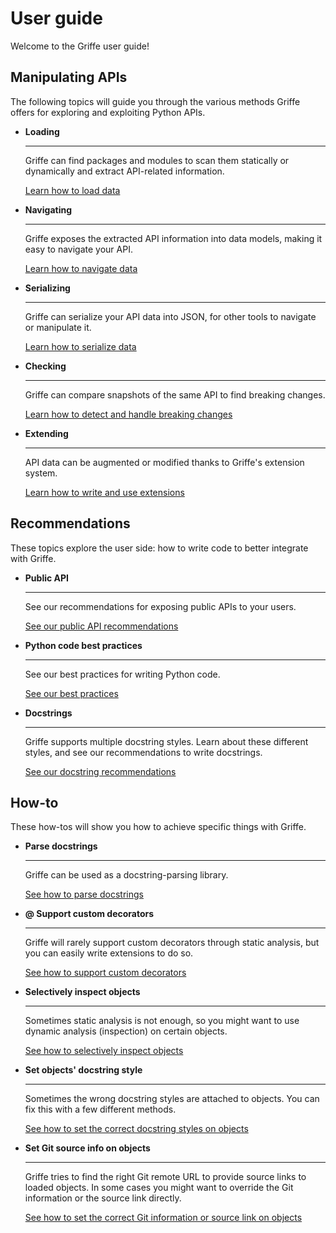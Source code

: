 # User guide

Welcome to the Griffe user guide!

## Manipulating APIs

The following topics will guide you through the various methods Griffe offers for exploring and exploiting Python APIs.

- **Loading**

  ______________________________________________________________________

  Griffe can find packages and modules to scan them statically or dynamically and extract API-related information.

  [Learn how to load data](loading/)

- **Navigating**

  ______________________________________________________________________

  Griffe exposes the extracted API information into data models, making it easy to navigate your API.

  [Learn how to navigate data](navigating/)

- **Serializing**

  ______________________________________________________________________

  Griffe can serialize your API data into JSON, for other tools to navigate or manipulate it.

  [Learn how to serialize data](serializing/)

- **Checking**

  ______________________________________________________________________

  Griffe can compare snapshots of the same API to find breaking changes.

  [Learn how to detect and handle breaking changes](checking/)

- **Extending**

  ______________________________________________________________________

  API data can be augmented or modified thanks to Griffe's extension system.

  [Learn how to write and use extensions](extending/)

## Recommendations

These topics explore the user side: how to write code to better integrate with Griffe.

- **Public API**

  ______________________________________________________________________

  See our recommendations for exposing public APIs to your users.

  [See our public API recommendations](recommendations/public-apis/)

- **Python code best practices**

  ______________________________________________________________________

  See our best practices for writing Python code.

  [See our best practices](recommendations/python-code/)

- **Docstrings**

  ______________________________________________________________________

  Griffe supports multiple docstring styles. Learn about these different styles, and see our recommendations to write docstrings.

  [See our docstring recommendations](recommendations/docstrings/)

## How-to

These how-tos will show you how to achieve specific things with Griffe.

- **Parse docstrings**

  ______________________________________________________________________

  Griffe can be used as a docstring-parsing library.

  [See how to parse docstrings](how-to/parse-docstrings/)

- **@ Support custom decorators**

  ______________________________________________________________________

  Griffe will rarely support custom decorators through static analysis, but you can easily write extensions to do so.

  [See how to support custom decorators](how-to/support-decorators/)

- **Selectively inspect objects**

  ______________________________________________________________________

  Sometimes static analysis is not enough, so you might want to use dynamic analysis (inspection) on certain objects.

  [See how to selectively inspect objects](how-to/selectively-inspect/)

- **Set objects' docstring style**

  ______________________________________________________________________

  Sometimes the wrong docstring styles are attached to objects. You can fix this with a few different methods.

  [See how to set the correct docstring styles on objects](how-to/set-docstring-styles/)

- **Set Git source info on objects**

  ______________________________________________________________________

  Griffe tries to find the right Git remote URL to provide source links to loaded objects. In some cases you might want to override the Git information or the source link directly.

  [See how to set the correct Git information or source link on objects](how-to/set-git-info/)
